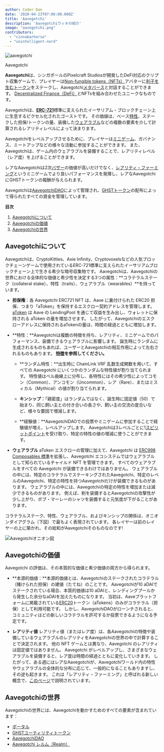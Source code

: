 ```yaml
---
author: Coder Dan
date: '2020-04-23T07:00:00.000Z'
title: 'Aavegotchi'
description: 'Aavegotchiウィキの紹介'
image: "aavegotchi.png"
contributors:
  - "cinnabarhorse"
  - "unintelligent-nerd"
---
```


<div class="headerImageContainer">
<img class="headerImage" src="/aavegotchi.png" alt="aavegotchi" />
<p class="headerImageText">Aavegotchi</p>
</div>

**Aavegotchi**は、シンガポールのPixelcraft Studiosが開発したDeFi対応のクリプト収集ゲームで、プレイヤーは[Non-fungible tokens（NFTs）](/glossary#non-fungible-token)アバターに[利子を生むトークン](/spirit-force)をステークし、Aavegotchi[メタバース](/gotchiverse)と対話することができます。 [Decentralized Finance（DeFi）](/glossary#defi-101)とNFTsを組み合わせたユニークなものです。

Aavegotchiは、[**ERC-721**](/glossary#erc-721)標準に支えられたイーサリアム・ブロックチェーン上に生息するピクセル化されたゴーストです。 その価値は、ベース[特性](/traits)、ステークした担保/トークンの量、装備した[ウェアラブル](/wearables)などの複数の要素を介して計算されるレアリティレベルによって決まります。

Aavegotchiをレベルアップさせるために、プレイヤーは[ミニゲーム](/minigames)、ガバナンス、ミートアップなどの様々な活動に参加することができます。 また、Aavegotchiは、ゲーム内のウェアラブルを装備することで、レアリティレベル（レア度）を上げることができます。

レアなAavegotchiは2次[バザー](/baazaar)の価値が高いだけでなく、[レアリティ・ファーミング](/rarity-farming)というミニゲームでより良いパフォーマンスを発揮し、レアなAavegotchiにGHSTトークンの報酬が与えられます。

Aavegotchiは[AavegotchiDAO](/dao)によって管理され、[GHSTトークン](/ghst)の配布によって得られたすべての資金を管理しています。

<div class="contentsBox">

**目次**

<ol>
<li><a href=#about-aavegotchis>Aavegotchiについて</a></li>
<li><a href=#aavegotchi-value>Aavegotchiの価値</a></li>
<li><a href=#the-aavegotchi-universe>Aavegotchiの世界</a></li>
</ol>

</div>

## Aavegotchiについて
Aavegotchiは、CryptoKitties、Axie Infinity、Cryptovoxelsなどの人気ブロックチェーンゲームで使用されているERC-721標準に支えられたイーサリアムブロックチェーン上で生きる希少な暗号収集物です。 Aavegotchiは、Aavegotchiの世界における全体的な価値と希少性を決定する3つの属性：**コラテラルステーク（collateral stake）、特性（traits）、ウェアラブル（wearables）**を持っています。

*  **担保権**：各 Aavegotchi ERC721 NFT は、Aave に裏付けられた ERC20 担保、つまり「aToken」を保持するエスクロー契約アドレスを管理します。 [aToken](/spirit-force) は Aave の LendingPool を通じて収益を生み出し、ウォレットに保持される aToken の量を増加させます。 したがって、Aavegotchiのエスクローアドレスに保持されるaTokenの量は、時間の経過とともに増加します。


*  **特性：**Aavegotchiは複数の特徴を持ち、レアリティ、ミニゲームでのパフォーマンス、装備できるウェアラブルに影響します。 誕生時にランダムに生成されるものもあれば、ユーザーとAavegotchiの相互作用によって左右されるものもあります。 **[特徴](/traits)を参照してください。**

    * **ランダム特性：**出生時に ChainLink VRF 乱数生成関数を用いて、すべての Aavegotchi にいくつかのランダムな特性値が割り当てられます。 特性値はベル曲線上に分布し、各特性にはその希少性によってコモン（Common）、アンコモン（Uncommon）、レア（Rare）、またはミスィカル（Mythical）の値が割り当てられます。

    *  **キンシップ：**「親密度」はランダムではなく、誕生時に固定値（50）で始まり、同じ飼い主との付き合いの長さや、飼い主の交流の度合いなど、様々な要因で増減します。

    *  **経験値：**AavegotchiDAOでの投票やミニゲームに参加することで経験値が増え、レベルアップします。 Aavegotchiは3レベルごとに1[スピリットポイント](/glossary#spirit-point)を受け取り、特定の特性の値の増減に使うことができます。

* **ウェアラブル** aToken エスクローの管理に加えて、Aavegotchi は [ERC998 Composables 標準](/glossary#erc-998)を拡張し、Aavegotchi エコシステムではウェアラブルとして知られているチャイルド NFT を管理できます。 すべてのウェアラブルをすべての Aavegotchi が装備できるわけではありません。 ウェアラブルの中には、特定のコラテラルでステーキングされたAavegotchi、特定のレベルのAavegotchi、特定の特性を持つAavegotchiだけが装備できるものがあります。 ウェアラブルの中には、Aavegotchiの特定の特性を増加または減少できるものがあります。 例えば、剣を装備するとAavegotchiの攻撃性が少し上がり、ボブ・マーレーのシャツを装備すると元気度が下がることがあります。

コラテラルステーク、特性、ウェアラブル、およびキンシップの関係は、オニオンダイアグラム（下図）で最もよく表現されています。 各レイヤーは前のレイヤーの上に築かれ、その総和がAavegotchiそのものなのです!

<img class = "bodyImage" src = "/introduction/aavegotchi-onion-diagram.png" alt = "Aavegotchiオニオン図" />

## Aavegotchiの価値
Aavegotchi の評価は、その本質的な価値と希少価値の両方から得られます。

* **本源的価値：**本源的価値とは、Aavegotchiのステークされたコラテラル（賭けられた担保）の建値（たてね）のことです。 Aavegotchiが10 aDAIでステークされている場合、本質的価値は10 aDAIと、レンディングプールから発生した余分なaDAIを加えたものになります。 当初は、Aaveプラットフォームに掲載されている[ERC20](/glossary#erc-20)トークン（aTokens）のみがコラテラル（担保）として利用可能です。 しかし、AavegotchiDAOがローンチされると、コミュニティはどの新しいコラテラルを許可するか投票できるようになる予定です。

* **レアリティ値** レアリティ値（またはレア度）は、各Aavegotchiの特徴や装備しているウェアラブルのレアリティをAavegotchiの世界の中で計算することで決定されます。 他の NFT ゲームとは異なり、Aavegotchi のレアリティは固定値ではありません。 Aavegotchi がレベルアップし、さまざまなウェアラブルを装備すると、レア度は時間の経過とともに変化していきます。 したがって、ある週にはレアなAavegotchiが、Aavegotchiワールド内の特性やウェアラブルの全体的な分布に応じて、一般的になることもありますし、その逆も起きます。 これは「レアリティ・ファーミング」と呼ばれる新しい概念で、[このページ](/rarity-farming)で説明されています。

## Aavegotchiの世界
Aavegotchiの世界には、Aavegotchiを動かすためのすべての要素が含まれています：
* [ポータル](/portals)
* [GHSTユーティリティトークン](/ghst)
* [AavegotchiDAO](/dao)
* [Aavegotchi レルム（Realm）](/gotchiverse)